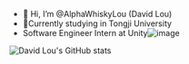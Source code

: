 - 👋 Hi, I’m @AlphaWhiskyLou (David Lou)
- 🎃Currently studying in Tongji University
- Software Engineer Intern at Unity![image](https://user-images.githubusercontent.com/62586200/169695525-48677f27-2dbf-4c57-87bb-58ef03fb480c.png)



![David Lou's GitHub stats](https://github-readme-stats.vercel.app/api?username=AlphaWhiskyLou&theme=algolia&show_icons=true)
<!---
AlphaWhiskyLou/AlphaWhiskyLou is a ✨ special ✨ repository because its `README.md` (this file) appears on your GitHub profile.
You can click the Preview link to take a look at your changes.
--->
